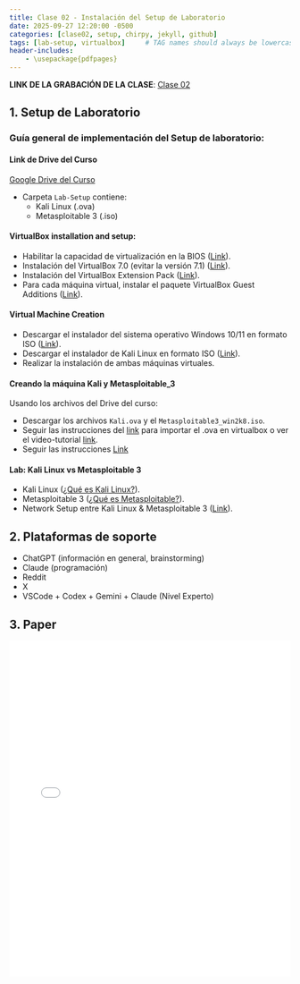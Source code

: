 ```yaml
---
title: Clase 02 - Instalación del Setup de Laboratorio
date: 2025-09-27 12:20:00 -0500
categories: [clase02, setup, chirpy, jekyll, github]
tags: [lab-setup, virtualbox]     # TAG names should always be lowercase
header-includes:
    - \usepackage{pdfpages}
---
```


**LINK DE LA GRABACIÓN DE LA CLASE**: [Clase 02](https://drive.google.com/file/d/1kDnXN1NnPfjZ_uIKb0B5PMaeNEaQuG73/view?usp=drive_web)

## 1. Setup de Laboratorio

### Guía general de implementación del Setup de laboratorio: 

#### Link de Drive del Curso

[Google Drive del Curso](https://drive.google.com/drive/folders/1mMM_l5CPCN4ws1U01S1LRuAhmBpmNW7HsS2N1Y4J2HpbgZpPcDhnMWDRKSL6SGxnCSRrDE5a?usp=sharing)

- Carpeta `Lab-Setup` contiene:
    - Kali Linux (.ova)
    - Metasploitable 3 (.iso)

#### VirtualBox installation and setup: 
- Habilitar la capacidad de virtualización en la BIOS ([Link](https://youtu.be/_59VZMPUikc?si=UeuweeHoEkiNtYu7)).
- Instalación del VirtualBox 7.0 (evitar la versión 7.1) ([Link](https://youtu.be/8mns5yqMfZk?si=jEs64Jkut8GvSA3z)).
- Instalación del VirtualBox Extension Pack ([Link](https://youtu.be/Y24bCLJSoyk?si=rBQl1fV3M_ilXz0Y)).
- Para cada máquina virtual, instalar el paquete VirtualBox Guest Additions ([Link](https://youtu.be/9up2oPu-hkA?si=qz5vqVTqpHr9gZz1)).

#### Virtual Machine Creation 
- Descargar el instalador del sistema operativo Windows 10/11 en formato ISO ([Link](https://www.microsoft.com/software-download/windows10)).
- Descargar el instalador de Kali Linux en formato ISO ([Link](https://www.kali.org/get-kali/#kali-installer-images)).
- Realizar la instalación de ambas máquinas virtuales.

#### Creando la máquina Kali y Metasploitable_3

Usando los archivos del Drive del curso:

- Descargar los archivos `Kali.ova` y el `Metasploitable3_win2k8.iso`.
- Seguir las instrucciones del [link](https://docs.oracle.com/cd/E26217_01/E26796/html/qs-import-vm.html) para importar el .ova en virtualbox o ver el video-tutorial [link](https://www.youtube.com/watch?v=mAJoJ9rjTJM).
- Seguir las instrucciones [Link](https://www.youtube.com/watch?v=hZ5J-wYuIO0)

#### Lab: Kali Linux vs Metasploitable 3 

- Kali Linux ([¿Qué es Kali Linux?](https://youtu.be/psyDZ9ytlwc?si=lIpT0xLrqnP-Is0H)).
- Metasploitable 3 ([¿Qué es Metasploitable?](https://github.com/rapid7/metasploitable3/wiki)).
- Network Setup entre Kali Linux & Metasploitable 3 ([Link](https://youtu.be/2Fkf6Kysh7I?si=vGCKk5PRc9iyzCx9)).

## 2. Plataformas de soporte

- ChatGPT (información en general, brainstorming)
- Claude (programación)
- Reddit 
- X
- VSCode + Codex + Gemini + Claude (Nivel Experto)

## 3. Paper 

<iframe src="/assets/papers/GOLDSCHMIDT2025104510.pdf" width="100%" height="600px" style="border:none;"></iframe>

<!-- ## 1. Setup de Laboratorio

### Guía general de implementación del Setup de laboratorio: 

#### VirtualBox installation and setup: 
- Habilitar la capacidad de virtualización en la BIOS ([Link](https://youtu.be/_59VZMPUikc?si=UeuweeHoEkiNtYu7)).
- Instalación del VirtualBox 7.0 (evitar la versión 7.1) ([Link](https://youtu.be/8mns5yqMfZk?si=jEs64Jkut8GvSA3z)).
- Instalación del VirtualBox Extension Pack ([Link](https://youtu.be/Y24bCLJSoyk?si=rBQl1fV3M_ilXz0Y)).
- Para cada máquina virtual, instalar el paquete VirtualBox Guest Additions ([Link](https://youtu.be/9up2oPu-hkA?si=qz5vqVTqpHr9gZz1)).

#### Virtual Machine Creation 
- Descargar el instalador del sistema operativo Windows 10/11 en formato ISO ([Link](https://www.microsoft.com/software-download/windows10)).
- Descargar el instalador de Kali Linux en formato ISO ([Link](https://www.kali.org/get-kali/#kali-installer-images)).
- Realizar la instalación de ambas máquinas virtuales.

#### Lab: Kali Linux vs Metasploitable 3 
- Kali Linux ([¿Qué es Kali Linux?](https://youtu.be/psyDZ9ytlwc?si=lIpT0xLrqnP-Is0H)).
- Metasploitable 3 ([¿Qué es Metasploitable?](https://github.com/rapid7/metasploitable3/wiki)).
- Network Setup entre Kali Linux & Metasploitable 3 ([Link](https://youtu.be/2Fkf6Kysh7I?si=vGCKk5PRc9iyzCx9)).

## 2. Instalación del framework Chirpy - Jekyll

- En el vídeo de la clase, puede encontrar todos los pasos para la instalación del framework.
- Instalación del framework Chirpy ([Chirpy - Getting Started](https://chirpy.cotes.page/posts/getting-started/)).
- Tutorial en Youtube ([Link](https://youtu.be/mJ8B-tH5S9g?si=jyjYhtwft9rWgQkn)).

## 3. The Kill Chain 

¿Qué es el Kill Chain? [(Link)](https://youtu.be/oCUrkc_0tmw?si=bypiWhaGtWzEOrIQ)

### Reconnaissance

**Objetivo**: Recolección de información sobre el sistema objetivo para encontrar debilidades en la red o sistema

Herramientas para el reconocimiento Pasivo:
- Whois
- Arin
- Google
- Shodan
- Job listings
- Company website

Medidas de protección contra reconocimiento pasivo:

- Limitar la información pública
- Uso moderado de RRSS
- Modificar los mensajes de error de servicios que corren en el server

Herramientas para el reconocimiento activo:

- Nmap
- Port scanning
- Banner grabbing
- Vulnerability

Medidas de protección contra reconocimiento activo:

- Desactivar servicios/puertos que no se usen
- Honeypots
- Firewall
- IPS
- Bloqueo de tráfico entrante proveniente de Tor & VPNs de terceros

### Weaponization

**Objetivo**: crear el ataque para explotar las debilidades encontradas 

Herramientas de ataque:

- Metasploit
- Exploit-DB
- Veil Framework
- Social Engineering Toolkit
- Cain and Abel
- SQLMap
- Aircrack
- Maltego Web app
- Burp Suite
- FratRAT

Herramientas de defensa:

- Patch management
- Deshabilitación
    - Office Macros
    - Javascript
    - Browser plugins
- Antivirus
- IPS
- Email security
- MFA
- Audit logging

### Delivery

**Objetivo**: entregar del exploit de la vulnerabilidad detectada.

Algunas herramientas:

- Websites
- Social media
- User input
- Email
- USB

Medidas de protección:

- Web filtering / DMS Filtering
- Phishing campaigns
- IPS/IDS
- DKIM / SPF
- Disabling USB

### Exploitation

**Objetivo**: ejecución del ataque y ganar acceso al sistema target.

Algunas vectores de ataque:

- Buffer overflow
- SQL Injection
- Malware
- Client-side exploit (Javascript Hijack)

Medidas de protección:

- Data execution prevention (DEP)
- Anti-exploit
- Sandbox

### Installation

**Objetivo**: inyectar un payload, o algún ejecutable, luego de la etapa de exploitation, para ganar un acceso con mayores privilegios.

Herramientas:

- DLL Hijacking
- Meterpreter
- Remote Access Tools (RAT)
- Registry changes
- Powershell commands

Medidas de protección:

- Protección limitada
    - Linux: CHROOT Jail
    - Windows: Disable Powershell
- Detección:
    - UBA / EDR
- Respuesta:
    - Seguimiento a incidencias (Device > Aislamiento > Limpieza)
- Recovering:
    - Restoration

### Command and Control

**Objetivo**: ganar un control **remoto** del sistema target.

Medidas de protección:

- Network Segmentation
- Micro Segmentation
- NGFW: C&C Blocking
- DNS Redirect (DBA, Fast Flux)
-Application control (SSH, Telnet, Netcat, RDP / SSL packet -inspection)
- IoC (observed behavior)

### Post-exploitation

**Objetivo**: el atacante ejecuta la acción de su objetivo final.

- Entender las motivaciones del atacante.
- La mayoría de las veces el objetivo final es **exfiltrar data**.
- Algunas medidas de protección:
    - Data leakage prevention (DLP)
    - User behavior analysis (UBA)
- Otras veces, el objetivo de la primera etapa de un ataque es ganar lo que se denomina como LATERAL MOVEMENT, es decir, la capacidad de moverse hacia otros elementos de la red.

- Para prevenir ello, es importante la implementación de la segmentación de red. -->

